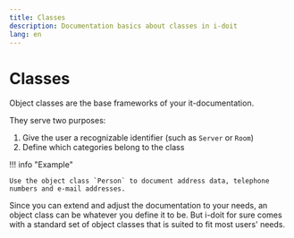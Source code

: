 ```yaml
---
title: Classes
description: Documentation basics about classes in i-doit
lang: en
---
```


# Classes

Object classes are the base frameworks of your it-documentation.

They serve two purposes:

1.  Give the user a recognizable identifier (such as `Server` or `Room`)
2.  Define which categories belong to the class

!!! info "Example"

    Use the object class `Person` to document address data, telephone numbers and e-mail addresses.

Since you can extend and adjust the documentation to your needs, an object class can be whatever you define it to be. But i-doit for sure comes with a standard set of object classes that is suited to fit most users' needs.
